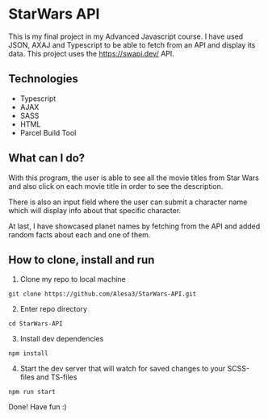 
# StarWars API

This is my final project in my Advanced Javascript course. I have used JSON, AXAJ and Typescript to be able to fetch from an API and display its data. This project uses the https://swapi.dev/ API.

## Technologies
- Typescript
- AJAX
- SASS
- HTML
- Parcel Build Tool

## What can I do? 
With this program, the user is able to see all the movie titles from Star Wars and also click on each movie title in order to see the description. 

There is also an input field where the user can submit a character name which will display info about that specific character. 

At last, I have showcased planet names by fetching from the API and added random facts about each and one of them.


## How to clone, install and run
1) Clone my repo to local machine

```
git clone https://github.com/Alesa3/StarWars-API.git
```

2) Enter repo directory

```
cd StarWars-API
```

3) Install dev dependencies

```
npm install
```

4) Start the dev server that will watch for saved changes to your SCSS-files and TS-files

```
npm run start
```


Done! Have fun :) 
